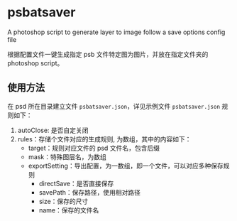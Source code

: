 psbatsaver
==========

A photoshop script to generate layer to image follow a save options config file

根据配置文件一键生成指定 psb 文件特定图为图片，并放在指定文件夹的 photoshop script。

## 使用方法

在 psd 所在目录建立文件 `psbatsaver.json`，详见示例文件 `psbatsaver.json` 规则如下：

1. autoClose: 是否自定关闭
2. rules：存储个文件对应的生成规则, 为数组，其中的内容如下：
    * target：规则对应文件的 psd 文件名，包含后缀
    * mask：特殊图层名，为数组
    * exportSetting：导出配置，为一数组，即一个文件，可以对应多种保存规则
        * directSave：是否直接保存
        * savePath：保存路径，使用相对路径
        * size：保存的尺寸
        * name：保存的文件名
